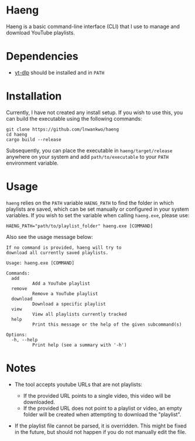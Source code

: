 # Haeng

Haeng is a basic command-line interface (CLI) that I use to manage and download YouTube playlists.

# Dependencies

-   [yt-dlp](https://github.com/yt-dlp/yt-dlp) should be installed and in `PATH`

# Installation

Currently, I have not created any install setup. If you wish to use this, you can build the executable using the following commands:

```
git clone https://github.com/lnwankwo/haeng
cd haeng
cargo build --release
```

Subsequently, you can place the executable in `haeng/target/release` anywhere on your system and add `path/to/executable` to your `PATH` environment variable.

# Usage

`haeng` relies on the `PATH` variable `HAENG_PATH` to find the folder in which playlists are saved, which can be set manually or configured in your system variables. If you wish to set the variable when calling `haeng.exe`, please use:

```
HAENG_PATH="path/to/playlist_folder" haeng.exe [COMMAND]
```

Also see the usage message below:

```
If no command is provided, haeng will try to
download all currently saved playlists.

Usage: haeng.exe [COMMAND]

Commands:
  add
          Add a YouTube playlist
  remove
          Remove a YouTube playlist
  download
          Download a specific playlist
  view
          View all playlists currently tracked
  help
          Print this message or the help of the given subcommand(s)

Options:
  -h, --help
          Print help (see a summary with '-h')
```

# Notes

-   The tool accepts youtube URLs that are not playlists:

    -   If the provided URL points to a single video, this video will be downloaded.
    -   If the provided URL does not point to a playlist or video, an empty folder will be created when attempting to download the "playlist".

-   If the playlist file cannot be parsed, it is overridden. This might be fixed in the future, but should not happen if you do not manually edit the file.
